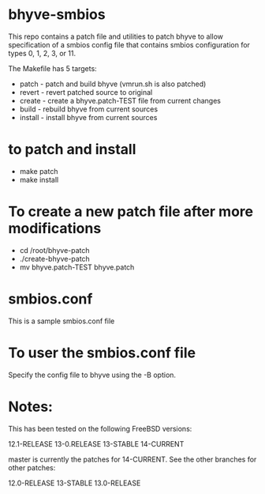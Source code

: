 # bhyve-smbios

This repo contains a patch file and utilities to patch bhyve to allow
specification of a smbios config file that contains smbios configuration for
types 0, 1, 2, 3, or 11.

The Makefile has 5 targets:

- patch   - patch and build bhyve (vmrun.sh is also patched)
- revert  - revert patched source to original
- create  - create a bhyve.patch-TEST file from current changes
- build   - rebuild bhyve from current sources
- install - install bhyve from current sources

# to patch and install
- make patch
- make install

# To create a new patch file after more modifications

- cd /root/bhyve-patch
- ./create-bhyve-patch
- mv bhyve.patch-TEST bhyve.patch

# smbios.conf
This is a sample smbios.conf file

# To user the smbios.conf file
Specify the config file to bhyve using the -B <file> option.

# Notes:
This has been tested on the following FreeBSD versions:

  12.1-RELEASE
  13-0.RELEASE
  13-STABLE
  14-CURRENT

master is currently the patches for 14-CURRENT. See the other branches for
other patches:

  12.0-RELEASE
  13-STABLE
  13.0-RELEASE

